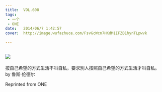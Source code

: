 ```yaml
---
title:	VOL.608
tags:
 - 一个
 - ONE
date:	2014/06/7 1:42:57
cover:	http://image.wufazhuce.com/FsvGcWcn7HKdM1IFZB1hynTLpwvk

---
```

![](http://image.wufazhuce.com/FsvGcWcn7HKdM1IFZB1hynTLpwvk)
---

按自己希望的方式生活不叫自私，要求別人按照自己希望的方式生活才叫自私。 by 鲁斯·伦德尔
 
Reprinted from ONE

